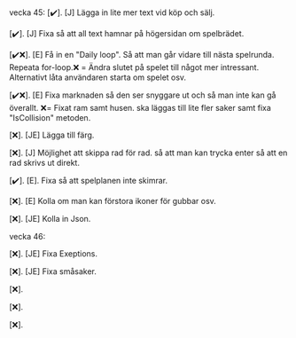 vecka 45:
[✔️]. [J] Lägga in lite mer text vid köp och sälj.

[✔️]. [J] Fixa så att all text hamnar på högersidan om spelbrädet. 

[✔️❌]. [E] Få in en "Daily loop". Så att man går vidare till nästa spelrunda. Repeata for-loop.❌ = Ändra slutet på spelet till något mer intressant. Alternativt låta användaren starta om spelet osv.

[✔️❌]. [E] Fixa marknaden så den ser snyggare ut och så man inte kan gå överallt.
❌= Fixat ram samt husen. ska läggas till lite fler saker samt fixa "IsCollision" metoden.

[❌]. [JE] Lägga till färg.

[❌]. [J] Möjlighet att skippa rad för rad. så att man kan trycka enter så att en rad skrivs ut direkt.

[✔️]. [E]. Fixa så att spelplanen inte skimrar.

[❌]. [E] Kolla om man kan förstora ikoner för gubbar osv.

[❌]. [JE] Kolla in Json.



vecka 46:

[❌]. [JE] Fixa Exeptions.

[❌]. [JE] Fixa småsaker.

[❌]. 

[❌]. 

[❌]. 

